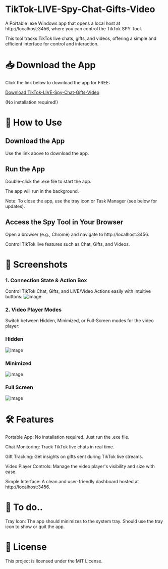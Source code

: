 
# TikTok-LIVE-Spy-Chat-Gifts-Video
A Portable .exe Windows app that opens a local host at http://localhost:3456, where you can control the TikTok SPY Tool. 

This tool tracks TikTok live chats, gifts, and videos, offering a simple and efficient interface for control and interaction.


# 📥 Download the App
Click the link below to download the app for FREE:

[Download TikTok-LIVE-Spy-Chat-Gifts-Video](https://drive.google.com/file/d/1_XP_E8pQJ6zt4zz2Wa_1D46UIqALqovU/view?usp=sharing)

(No installation required!)


# 🚀 How to Use

## Download the App
Use the link above to download the app.


## Run the App
Double-click the .exe file to start the app.

The app will run in the background.

Note: To close the app, use the tray icon or Task Manager (see below for updates).


## Access the Spy Tool in Your Browser
Open a browser (e.g., Chrome) and navigate to http://localhost:3456.

Control TikTok live features such as Chat, Gifts, and Videos.


# 📸 Screenshots
### 1. Connection State & Action Box
Control TikTok Chat, Gifts, and LIVE/Video Actions easily with intuitive buttons:
![image](https://github.com/user-attachments/assets/41a6b801-cf54-479d-af98-73c0261e87ee)


### 2. Video Player Modes
Switch between Hidden, Minimized, or Full-Screen modes for the video player:

### Hidden
![image](https://github.com/user-attachments/assets/f6fa47a5-e7d4-493c-b750-f4bd8f2a9716)


### Minimized
![image](https://github.com/user-attachments/assets/205ac63e-15a5-4abd-b351-f3206bea2e5f)


### Full Screen
![image](https://github.com/user-attachments/assets/a8ba696c-104e-4dc4-8f8c-dc0f42cd1165)


# 🛠️ Features
Portable App: No installation required. Just run the .exe file.

Chat Monitoring: Track TikTok live chats in real time.

Gift Tracking: Get insights on gifts sent during TikTok live streams.

Video Player Controls: Manage the video player's visibility and size with ease.

Simple Interface: A clean and user-friendly dashboard hosted at http://localhost:3456.


# 🔧 To do..
Tray Icon: The app should minimizes to the system tray. Should use the tray icon to show or quit the app.


# 📖 License
This project is licensed under the MIT License.
